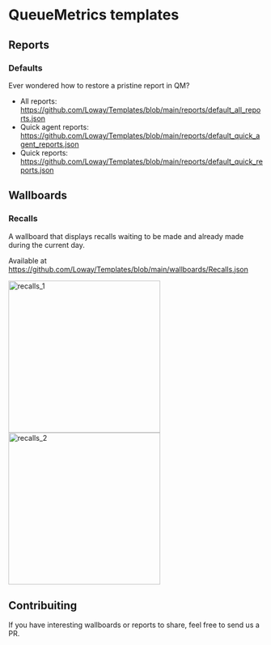 # QueueMetrics templates

## Reports

### Defaults

Ever wondered how to restore a pristine report in QM? 

- All reports: https://github.com/Loway/Templates/blob/main/reports/default_all_reports.json
- Quick agent reports: https://github.com/Loway/Templates/blob/main/reports/default_quick_agent_reports.json
- Quick reports: https://github.com/Loway/Templates/blob/main/reports/default_quick_reports.json


## Wallboards

### Recalls

A wallboard that displays recalls waiting to be made and already made during the current day.

Available at https://github.com/Loway/Templates/blob/main/wallboards/Recalls.json

<img width="300" alt="recalls_1" src="https://user-images.githubusercontent.com/1101849/197764787-08f8e358-f6c7-47c9-9201-80179d972000.png">
<img width="300" alt="recalls_2" src="https://user-images.githubusercontent.com/1101849/197764794-7c7ab995-17d7-4f80-a12c-75622bc970aa.png">

## Contribuiting


If you have interesting wallboards or reports to share, feel free to send us a PR.


